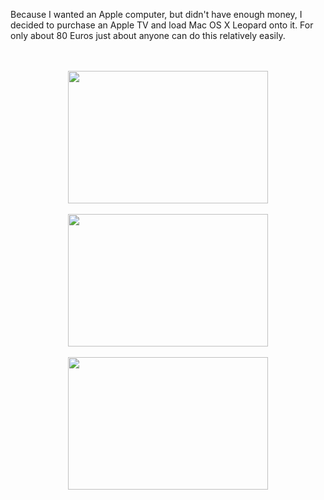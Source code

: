 

Because I wanted an Apple computer, but didn't have enough money, I decided to purchase an Apple TV and load Mac OS X Leopard onto it. For only about 80 Euros just about anyone can do this relatively easily.<br /><a name='more'></a><br /><br /><div class="separator" style="clear: both; text-align: center;"><a href="http://2.bp.blogspot.com/-U8T4u9wdq7Y/TaSIkkfbQDI/AAAAAAAAAYg/Uo5WT3Bt44M/s1600/200602_10150144096186526_503761525_7221200_3613334_n.jpg" imageanchor="1" style="margin-left: 1em; margin-right: 1em;"><img border="0" height="212" src="http://2.bp.blogspot.com/-U8T4u9wdq7Y/TaSIkkfbQDI/AAAAAAAAAYg/Uo5WT3Bt44M/s320/200602_10150144096186526_503761525_7221200_3613334_n.jpg" width="320" /></a></div><br /><div class="separator" style="clear: both; text-align: center;"><a href="http://3.bp.blogspot.com/-witOUlqX_7I/TaSIkxmdeWI/AAAAAAAAAYk/1AdZt2apUeo/s1600/208522_10150144096131526_503761525_7221199_4333194_n.jpg" imageanchor="1" style="margin-left: 1em; margin-right: 1em;"><img border="0" height="212" src="http://3.bp.blogspot.com/-witOUlqX_7I/TaSIkxmdeWI/AAAAAAAAAYk/1AdZt2apUeo/s320/208522_10150144096131526_503761525_7221199_4333194_n.jpg" width="320" /></a></div><br /><div class="separator" style="clear: both; text-align: center;"><a href="http://1.bp.blogspot.com/-jrWtSvBCO9o/TaSIl86Pc0I/AAAAAAAAAYo/TvnxSMi8XyQ/s1600/DSC_0125.jpg" imageanchor="1" style="margin-left: 1em; margin-right: 1em;"><img border="0" height="212" src="http://1.bp.blogspot.com/-jrWtSvBCO9o/TaSIl86Pc0I/AAAAAAAAAYo/TvnxSMi8XyQ/s320/DSC_0125.jpg" width="320" /></a></div>